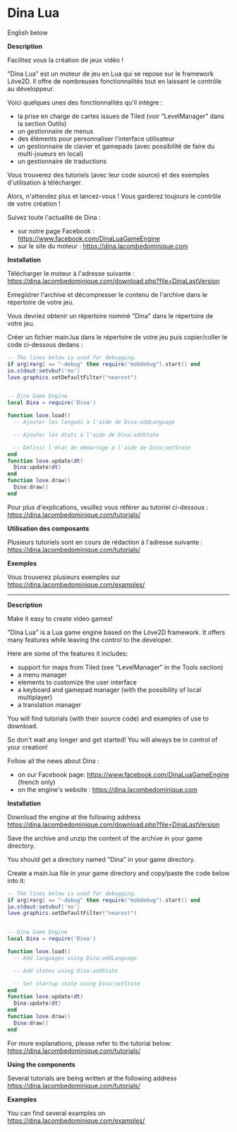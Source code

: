 # Dina Lua

English below

__Description__

Facilitez vous la création de jeux vidéo !

"Dina Lua" est un moteur de jeu en Lua qui se repose sur le framework Löve2D.
Il offre de nombreuses fonctionnalités tout en laissant le contrôle au développeur.

Voici quelques unes des fonctionnalités qu'il intègre :

- la prise en charge de cartes issues de Tiled (voir "LevelManager" dans la section Outils)
- un gestionnaire de menus
- des éléments pour personnaliser l'interface utilisateur
- un gestionnaire de clavier et gamepads (avec possibilité de faire du multi-joueurs en local)
- un gestionnaire de traductions

Vous trouverez des tutoriels (avec leur code source) et des exemples d'utilisation à télécharger.

Alors, n'attendez plus et lancez-vous ! Vous garderez toujours le contrôle de votre création !

Suivez toute l'actualité de Dina :
- sur notre page Facebook : https://www.facebook.com/DinaLuaGameEngine
- sur le site du moteur : https://dina.lacombedominique.com


__Installation__

Télécharger le moteur à l'adresse suivante :
https://dina.lacombedominique.com/download.php?file=DinaLastVersion

Enregistrer l'archive et décompresser le contenu de l'archive dans le répertoire de votre jeu.

Vous devriez obtenir un répertoire nommé "Dina" dans le répertoire de votre jeu.

Créer un fichier main.lua dans le répertoire de votre jeu puis copier/coller le code ci-dessous dedans :

```lua
-- The lines below is used for debugging.
if arg[#arg] == "-debug" then require("mobdebug").start() end
io.stdout:setvbuf('no')
love.graphics.setDefaultFilter("nearest")


-- Dina Game Engine
local Dina = require('Dina')

function love.load()
  -- Ajouter les langues à l'aide de Dina:addLanguage

  -- Ajouter les états à l'aide de Dina:addState

  -- Définir l'état de démarrage à l'aide de Dina:setState
end
function love.update(dt)
  Dina:update(dt)
end
function love.draw()
  Dina:draw()
end
```

Pour plus d'explications, veuillez vous référer au tutoriel ci-dessous :
https://dina.lacombedominique.com/tutorials/



__Utilisation des composants__

Plusieurs tutoriels sont en cours de rédaction à l'adresse suivante :
https://dina.lacombedominique.com/tutorials/



__Exemples__

Vous trouverez plusieurs exemples sur https://dina.lacombedominique.com/examples/


----------------------------------------------------------------------------------------------------------

__Description__

Make it easy to create video games!

"Dina Lua" is a Lua game engine based on the Löve2D framework.
It offers many features while leaving the control to the developer.

Here are some of the features it includes:

- support for maps from Tiled (see "LevelManager" in the Tools section)
- a menu manager
- elements to customize the user interface
- a keyboard and gamepad manager (with the possibility of local multiplayer)
- a translation manager

You will find tutorials (with their source code) and examples of use to download.

So don't wait any longer and get started! You will always be in control of your creation!

Follow all the news about Dina :
- on our Facebook page: https://www.facebook.com/DinaLuaGameEngine (french only)
- on the engine's website : https://dina.lacombedominique.com

__Installation__

Download the engine at the following address
https://dina.lacombedominique.com/download.php?file=DinaLastVersion

Save the archive and unzip the content of the archive in your game directory.

You should get a directory named "Dina" in your game directory.

Create a main.lua file in your game directory and copy/paste the code below into it:

```lua
-- The lines below is used for debugging.
if arg[#arg] == "-debug" then require("mobdebug").start() end
io.stdout:setvbuf('no')
love.graphics.setDefaultFilter("nearest")


-- Dina Game Engine
local Dina = require('Dina')

function love.load()
  -- Add languages using Dina:addLanguage

  -- Add states using Dina:addState

  -- Set startup state using Dina:setState
end
function love.update(dt)
  Dina:update(dt)
end
function love.draw()
  Dina:draw()
end
```

For more explanations, please refer to the tutorial below:
https://dina.lacombedominique.com/tutorials/


__Using the components__

Several tutorials are being written at the following address
https://dina.lacombedominique.com/tutorials/


__Examples__

You can find several examples on https://dina.lacombedominique.com/examples/

